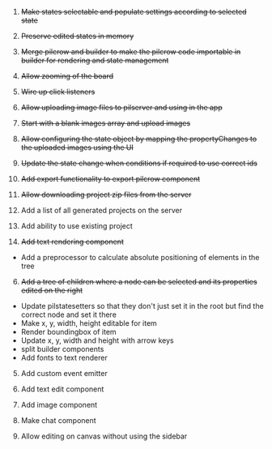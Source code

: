 1. ~~Make states selectable and populate settings according to selected state~~
2. ~~Preserve edited states in memory~~
3. ~~Merge pilcrow and builder to make the pilcrow code importable in builder for rendering and state management~~
4. ~~Allow zooming of the board~~
5. ~~Wire up click listeners~~
7. ~~Allow uploading image files to pilserver and using in the app~~
8. ~~Start with a blank images array and upload images~~
9. ~~Allow configuring the state object by mapping the propertyChanges to the uploaded images using the UI~~
10. ~~Update the state change when conditions if required to use correct ids~~
6. ~~Add export functionality to export pilcrow component~~
12. ~~Allow downloading project zip files from the server~~
11. Add a list of all generated projects on the server
13. Add ability to use existing project

1. ~~Add text rendering component~~
+ Add a preprocessor to calculate absolute positioning of elements in the tree
6. ~~Add a tree of children where a node can be selected and its properties edited on the right~~
+ Update pilstatesetters so that they don't just set it in the root but find the correct node and set it there
+ Make x, y, width, height editable for item
+ Render boundingbox of item
+ Update x, y, width and height with arrow keys 
+ split builder components
+ Add fonts to text renderer
5. Add custom event emitter
2. Add text edit component
3. Add image component
4. Make chat component

1. Allow editing on canvas without using the sidebar
